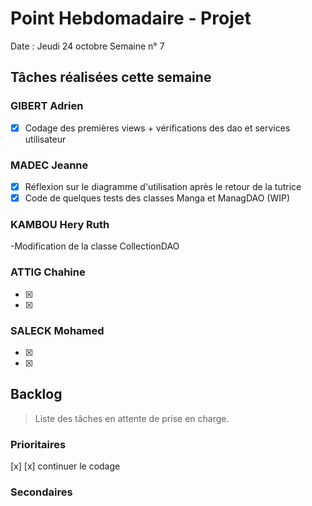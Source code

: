 # Point Hebdomadaire - Projet

Date : Jeudi 24 octobre
Semaine n° 7

## Tâches réalisées cette semaine

### GIBERT Adrien

- [x] Codage des premières views + vérifications des dao et services utilisateur

### MADEC Jeanne

- [x] Réflexion sur le diagramme d'utilisation après le retour de la tutrice
- [x] Code de quelques tests des classes Manga et ManagDAO (WIP)

### KAMBOU Hery Ruth

-Modification de la classe CollectionDAO



### ATTIG Chahine
- [x] 
- [x] 


### SALECK Mohamed
- [x] 
- [x] 

## Backlog

> Liste des tâches en attente de prise en charge.

### Prioritaires

[x] 
[x] continuer le codage 



### Secondaires